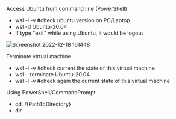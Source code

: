Access Ubuntu from command line (PowerShell)
- wsl -l -v   #check ubuntu version on PC/Laptop
- wsl -d Ubuntu-20.04
- If type "exit" while using Ubuntu, it would be logout

![Screenshot 2022-12-18 161448](https://user-images.githubusercontent.com/69444682/208290249-1cadb46c-6ddb-4768-af5a-00d115de2a7b.jpg)


Terminate virtual machine
- wsl -l -v #check current the state of this virtual machine
- wsl --terminate Ubuntu-20.04
- wsl -l -v #check again the current state of this virtual machine


Using PowerShell/CommandPrompt
- cd ./{PathToDirectory}
- dir

